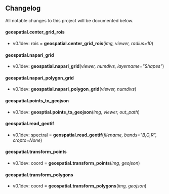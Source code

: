 ## Changelog

All notable changes to this project will be documented below.

#### geospatial.center_grid_rois

* v0.1dev: rois = **geospatial.center_grid_rois**(*img, viewer, radius=10*)

#### geospatial.napari_grid

* v0.1dev: **geospatial.napari_grid**(*viewer, numdivs, layername="Shapes"*)

#### geospatial.napari_polygon_grid

* v0.1dev: **geospatial.napari_polygon_grid**(*viewer, numdivs*)

#### geospatial.points_to_geojson

* v0.1dev: **geosptial.points_to_geojson**(*img, viewer, out_path*)

#### geospatial.read_geotif

* v0.1dev: spectral = **geospatial.read_geotif**(*filename, bands="B,G,R", cropto=None*)

#### geospatial.transform_points

* v0.1dev: coord = **geospatial.transform_points**(*img, geojson*)

#### geospatial.transform_polygons

* v0.1dev: coord = **geospatial.transform_polygons**(*img, geojson*)
